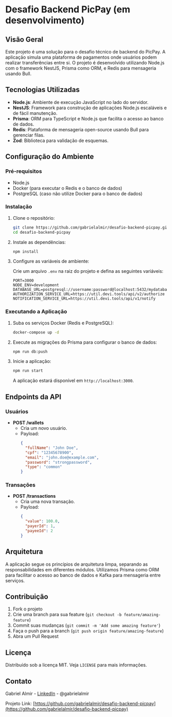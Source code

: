 # Desafio Backend PicPay (em desenvolvimento)

## Visão Geral

Este projeto é uma solução para o desafio técnico de backend do PicPay. A aplicação simula uma plataforma de pagamentos onde usuários podem realizar transferências entre si. O projeto é desenvolvido utilizando Node.js com o framework NestJS, Prisma como ORM, e Redis para mensageria usando Bull.

## Tecnologias Utilizadas

- **Node.js**: Ambiente de execução JavaScript no lado do servidor.
- **NestJS**: Framework para construção de aplicações Node.js escaláveis e de fácil manutenção.
- **Prisma**: ORM para TypeScript e Node.js que facilita o acesso ao banco de dados.
- **Redis**: Plataforma de mensageria open-source usando Bull para gerenciar filas.
- **Zod**: Biblioteca para validação de esquemas.

## Configuração do Ambiente

### Pré-requisitos

- Node.js
- Docker (para executar o Redis e o banco de dados)
- PostgreSQL (caso não utilize Docker para o banco de dados)

### Instalação

1. Clone o repositório:

    ```bash
    git clone https://github.com/gabrielalmir/desafio-backend-picpay.git
    cd desafio-backend-picpay
    ```

2. Instale as dependências:

    ```bash
    npm install
    ```

3. Configure as variáveis de ambiente:

    Crie um arquivo `.env` na raiz do projeto e defina as seguintes variáveis:

    ```env
    PORT=3000
    NODE_ENV=development
    DATABASE_URL=postgresql://username:password@localhost:5432/mydatabase
    AUTHORIZATION_SERVICE_URL=https://util.devi.tools/api/v2/authorize
    NOTIFICATION_SERVICE_URL=https://util.devi.tools/api/v1/notify
    ```

### Executando a Aplicação

1. Suba os serviços Docker (Redis e PostgreSQL):

    ```bash
    docker-compose up -d
    ```

2. Execute as migrações do Prisma para configurar o banco de dados:

    ```bash
    npm run db:push
    ```

3. Inicie a aplicação:

    ```bash
    npm run start
    ```

    A aplicação estará disponível em `http://localhost:3000`.

## Endpoints da API

### Usuários

- **POST /wallets**
  - Cria um novo usuário.
  - Payload:
    ```json
    {
      "fullName": "John Doe",
      "cpf": "12345678900",
      "email": "john.doe@example.com",
      "password": "strongpassword",
      "type": "common"
    }
    ```

### Transações

- **POST /transactions**
  - Cria uma nova transação.
  - Payload:
    ```json
    {
      "value": 100.0,
      "payerId": 1,
      "payeeId": 2
    }
    ```

## Arquitetura

A aplicação segue os princípios de arquitetura limpa, separando as responsabilidades em diferentes módulos. Utilizamos Prisma como ORM para facilitar o acesso ao banco de dados e Kafka para mensageria entre serviços.

## Contribuição

1. Fork o projeto
2. Crie uma branch para sua feature (`git checkout -b feature/amazing-feature`)
3. Commit suas mudanças (`git commit -m 'Add some amazing feature'`)
4. Faça o push para a branch (`git push origin feature/amazing-feature`)
5. Abra um Pull Request

## Licença

Distribuído sob a licença MIT. Veja `LICENSE` para mais informações.

## Contato

Gabriel Almir - [LinkedIn](https://www.linkedin.com/in/gabrielalmir/) - @gabrielalmir

Projeto Link: [https://github.com/gabrielalmir/desafio-backend-picpay](https://github.com/gabrielalmir/desafio-backend-picpay)
